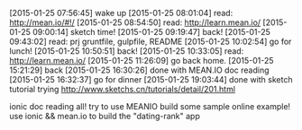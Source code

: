 [2015-01-25 07:56:45] wake up
[2015-01-25 08:01:04] read: http://mean.io/#!/
[2015-01-25 08:54:50] read: http://learn.mean.io/
[2015-01-25 09:00:14] sketch time!
[2015-01-25 09:19:47] back!
[2015-01-25 09:43:02] read: prj gruntfile, gulpfile, README
[2015-01-25 10:02:54] go for lunch!
[2015-01-25 10:50:51] back!
[2015-01-25 10:33:05] read: http://learn.mean.io/
[2015-01-25 11:26:09] go back home.
[2015-01-25 15:21:29] back
[2015-01-25 16:30:26] done with MEAN.IO doc reading
[2015-01-25 16:32:37] go for dinner
[2015-01-25 19:03:44] done with sketch tutorial trying http://www.sketchs.cn/tutorials/detail/201.html


ionic doc reading all!
try to use MEANIO build some sample online example!
use ionic && mean.io to build the "dating-rank" app
